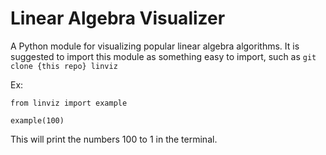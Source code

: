# Linear Algebra Visualizer

A Python module for visualizing popular linear algebra algorithms. 
It is suggested to import this module as something easy to import, such as ```git clone {this repo} linviz```

Ex:
```
from linviz import example

example(100)
```

This will print the numbers 100 to 1 in the terminal. 
